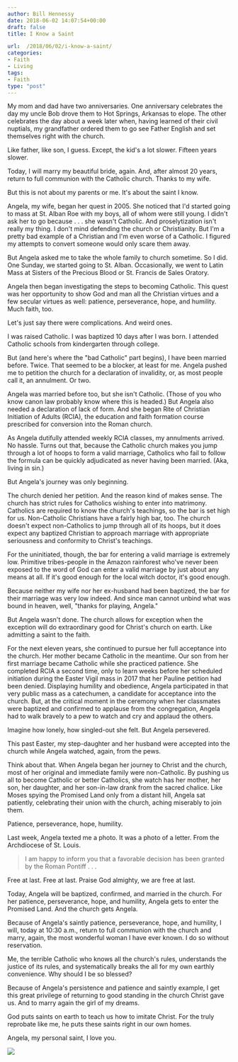 ```yaml
---
author: Bill Hennessy
date: 2018-06-02 14:07:54+00:00
draft: false
title: I Know a Saint

url:  /2018/06/02/i-know-a-saint/
categories:
- Faith
- Living
tags:
- Faith
type: "post"
---
```





My mom and dad have two anniversaries. One anniversary celebrates the day my uncle Bob drove them to Hot Springs, Arkansas to elope. The other celebrates the day about a week later when, having learned of their civil nuptials, my grandfather ordered them to go see Father English and set themselves right with the church.







Like father, like son, I guess. Except, the kid's a lot slower. Fifteen years slower.







Today, I will marry my beautiful bride, again. And, after almost 20 years, return to full communion with the Catholic church. Thanks to my wife.







But this is not about my parents or me. It's about the saint I know.







Angela, my wife, began her quest in 2005. She noticed that I'd started going to mass at St. Alban Roe with my boys, all of whom were still young. I didn't ask her to go because . . . she wasn't Catholic. And proselytization isn't really my thing. I don't mind defending the church or Christianity. But I'm a pretty bad example of a Christian and I'm even worse of a Catholic. I figured my attempts to convert someone would only scare them away.







But Angela asked me to take the whole family to church sometime. So I did.
One Sunday, we started going to St. Alban. Occasionally, we went to Latin Mass at Sisters of the Precious Blood or St. Francis de Sales Oratory.







Angela then began investigating the steps to becoming Catholic. This quest was her opportunity to show God and man all the Christian virtues and a few secular virtues as well: patience, perseverance, hope, and humility. Much faith, too.







Let's just say there were complications. And weird ones.







I was raised Catholic. I was baptized 10 days after I was born. I attended Catholic schools from kindergarten through college.







But (and here's where the "bad Catholic" part begins), I have been married before. Twice. That seemed to be a blocker, at least for me. Angela pushed me to petition the church for a declaration of invalidity, or, as most people call it, an annulment. Or two.







Angela was married before too, but she isn't Catholic. (Those of you who know canon law probably know where this is headed.) But Angela also needed a declaration of lack of form. And she began Rite of Christian Initiation of Adults (RCIA), the education and faith formation course prescribed for conversion into the Roman church.







As Angela dutifully attended weekly RCIA classes, my annulments arrived. No hassle. Turns out that, because the Catholic church makes you jump through a lot of hoops to form a valid marriage, Catholics who fail to follow the formula can be quickly adjudicated as never having been married. (Aka, living in sin.)







But Angela's journey was only beginning. 







The church denied her petition. And the reason kind of makes sense. The church has strict rules for Catholics wishing to enter into matrimony. Catholics are required to know the church's teachings, so the bar is set high for us. Non-Catholic Christians have a fairly high bar, too. The church doesn't expect non-Catholics to jump through all of its hoops, but it does expect any baptized Christian to approach marriage with appropriate seriousness and conformity to Christ's teachings.







For the uninitiated, though, the bar for entering a valid marriage is extremely low. Primitive tribes-people in the Amazon rainforest who've never been exposed to the word of God can enter a valid marriage by just about any means at all. If it's good enough for the local witch doctor, it's good enough.







Because neither my wife nor her ex-husband had been baptized, the bar for their marriage was very low indeed. And since man cannot unbind what was bound in heaven, well, "thanks for playing, Angela."







But Angela wasn't done. The church allows for exception when the exception will do extraordinary good for Christ's church on earth. Like admitting a saint to the faith.







For the next eleven years, she continued to pursue her full acceptance into the church. Her mother became Catholic in the meantime. Our son from her first marriage became Catholic while she practiced patience. She completed RCIA a second time, only to learn weeks before her scheduled initiation during the Easter Vigil mass in 2017 that her Pauline petition had been denied. Displaying humility and obedience, Angela participated in that very public mass as a catechumen, a candidate for acceptance into the church. But, at the critical moment in the ceremony when her classmates were baptized and confirmed to applause from the congregation, Angela had to walk bravely to a pew to watch and cry and applaud the others.







Imagine how lonely, how singled-out she felt. But Angela persevered.







This past Easter, my step-daughter
and her husband were accepted into the church while Angela watched, again, from the pews.







Think about that. When Angela began her journey to Christ and the church, most of her original and immediate family were non-Catholic. By pushing us all to become Catholic or better Catholics, she watch has her mother, her son, her daughter, and her son-in-law drank from the sacred chalice. Like Moses spying the Promised Land only from a distant hill, Angela sat patiently, celebrating their union with the church, aching miserably to join them.







Patience, perseverance, hope, humility. 







Last week, Angela texted me a photo. It was a photo of a letter. From the Archdiocese of St. Louis.







> 

> 
> I am happy to inform you that a favorable decision has been granted by the Roman Pontiff . . .
> 
> 








Free at last. Free at last. Praise God almighty, we are free at last.







Today, Angela will be baptized, confirmed, and married in the church. For her patience, perseverance, hope, and humility, Angela gets to enter the Promised Land. And the church gets Angela. 







Because of Angela's saintly patience, perseverance, hope, and humility, I will, today at 10:30 a.m., return to full communion with the church and marry, again, the most wonderful woman I have ever known. I do so without reservation.







Me, the terrible Catholic who knows all the church's rules, understands the justice of its rules, and systematically breaks the all for my own earthly convenience. Why should I be so blessed?







Because of Angela's persistence and patience and saintly example, I get this great privilege of returning to good standing in the church Christ gave us. And to marry again the girl of my dreams.







God puts saints on earth to teach us how to imitate Christ. For the truly reprobate like me, he puts these saints right in our own homes.







Angela, my personal saint, I love you.





![](https://www.hennessysview.com/wp-content/uploads/2018/06/IMG_0425.gif)


